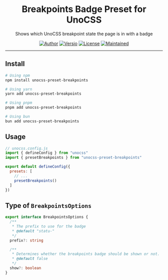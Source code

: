 <h1 align="center">Breakpoints Badge Preset for UnoCSS</h1>
<p align="center">
  Shows which UnoCSS breakpoint state the page is in with a badge
</p>
<p align="center">
  <a href="https://statu.co"><img src="https://img.shields.io/badge/Author-Statu-black?style=for-the-badge" alt="Author"></a>
  <a href="https://www.npmjs.com/package/unocss-preset-breakpoints"><img src="https://img.shields.io/npm/v/unocss-preset-breakpoints?style=for-the-badge" alt="Versio"></a>
  <a href="https://github.com/StatuAgency/unocss-preset-breakpoints/blob/dev/LICENSE"><img src="https://img.shields.io/github/license/StatuAgency/unocss-preset-breakpoints?sanitize=true&style=for-the-badge" alt="License"></a>
  <a href="https://www.npmjs.com/package/unocss-preset-breakpoints"><img src="https://img.shields.io/maintenance/yes/2024?style=for-the-badge" alt="Maintained"></a>
</p>

---

## Install

```sh
# Using npm
npm install unocss-preset-breakpoints

# Using yarn
yarn add unocss-preset-breakpoints

# Using pnpm
pnpm add unocss-preset-breakpoints

# Using bun
bun add unocss-preset-breakpoints
```

## Usage

```js
// unocss.config.js
import { defineConfig } from "unocss"
import { presetBreakpoints } from "unocss-preset-breakpoints"

export default defineConfig({
  presets: [
    // ...
    presetBreakpoints()
  ]
})
```

## Type of `BreakpointsOptions`

```ts
export interface BreakpointsOptions {
  /**
   * The prefix to use for the badge
   * @default "statu-"
   */
  prefix?: string

  /**
   * Determines whether the breakpoints badge should be shown or not.
   * @default false
   */
  show?: boolean
}
```
